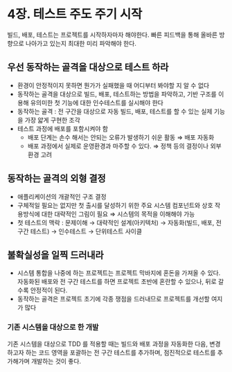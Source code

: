# 4장. 테스트 주도 주기 시작
빌드, 배포, 테스트는 프로젝트를 시작하자마자 해야한다. 빠른 피드백을 통해 올바른 방향으로 나아가고 있는지 최대한 미리 파악해야 한다.

## 우선 동작하는 골격을 대상으로 테스트 하라
- 환경이 안정적이지 못하면 뭔가가 실패했을 때 어디부터 봐야할 지 알 수 없다
- 동작하는 골격을 대상으로 빌드, 배포, 테스트하는 방법을 파악하고, 기반 구조를 이용해 유의미한 첫 기능에 대한 인수테스트를 실시해야 한다
- 동작하는 골격 : 전 구간을 대상으로 자동 빌드, 배포, 테스트를 할 수 있는 실제 기능을 가장 얇게 구현한 조각
- 테스트 과정에 배포를 포함시켜야 함
    - 배포 단계는 손수 해서는 안되는 오류가 발생하기 쉬운 활동 ⇒ 배포 자동화
    - 배포 과정에서 실제로 운영환경과 마주할 수 있다. ⇒ 정책 등의 결정이나 외부환경 고려

## 동작하는 골격의 외형 결정
- 애플리케이션의 개괄적인 구조 결정
- 구체적일 필요는 없지만 첫 출시를 달성하기 위한 주요 시스템 컴포넌트와 상호 작용방식에 대한 대략적인 그림이 필요 ⇒ 시스템의 목적을 이해해야 가능
- 첫 테스트의 맥락 : 문제이해 → 대략적인 설계(아키텍처) → 자동화(빌드, 배포, 전 구간 테스트) → 인수테스트 → 단위테스트 사이클

## 불확실성을 일찍 드러내라
- 시스템 통합을 나중에 하는 프로젝트는 프로젝트 막바지에 혼돈을 가져올 수 있다. 자동화된 배포와 전 구간 테스트를 하면 프로젝트 초반에 혼란할 수 있으나, 뒤로 갈 수록 안정적이 된다.
- 동작하는 골격은 프로젝트 초기에 각종 쟁점을 드러내므로 프로젝트를 개선할 여지가 많다

### 기존 시스템을 대상으로 한 개발
기존 시스템을 대상으로 TDD 를 적용할 때는 빌드와 배포 과정을 자동화한 다음, 변경하고자 하는 코드 영역을 포괄하는 전 구간 테스트를 추가하며, 점진적으로 테스트를 추가해가며 개발하는 것이 좋다.
